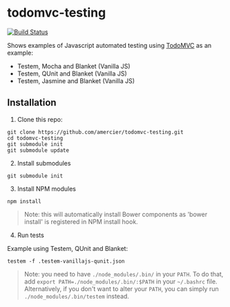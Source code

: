 todomvc-testing
===============

[![Build Status](http://img.shields.io/travis/amercier/todomvc-testing.svg?style=flat-square)](https://travis-ci.org/amercier/todomvc-testing)

Shows examples of Javascript automated testing using [TodoMVC](http://todomvc.com/) as an example:
- Testem, Mocha and Blanket (Vanilla JS)
- Testem, QUnit and Blanket (Vanilla JS)
- Testem, Jasmine and Blanket (Vanilla JS)

Installation
------------

1. Clone this repo:

  ```
  git clone https://github.com/amercier/todomvc-testing.git
  cd todomvc-testing
  git submodule init
  git submodule update
  ```

2. Install submodules

  ```
  git submodule init
  ```

3. Install NPM modules

  ```
  npm install
  ```

  > Note: this will automatically install Bower components as 'bower install' is
  > registered in NPM install hook.

4. Run tests

  Example using Testem, QUnit and Blanket:

  ```
  testem -f .testem-vanillajs-qunit.json
  ```

  > Note: you need to have `./node_modules/.bin/` in your `PATH`. To do that, add
  > `export PATH=./node_modules/.bin/:$PATH` in your `~/.bashrc` file.
  > Alternatively, if you don't want to alter your `PATH`, you can simply run
  > `./node_modules/.bin/testem` instead.

